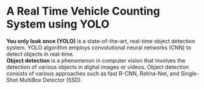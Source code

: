 # A Real Time Vehicle Counting System using YOLO
**You only look once (YOLO)** is a state-of-the-art, real-time object detection system. YOLO algorithm employs convolutional neural networks (CNN) to detect objects in real-time.  </br>
**Object detection** is a phenomenon in computer vision that involves the detection of various objects in digital images or videos. Object detection consists of various approaches such as fast R-CNN, Retina-Net, and Single-Shot MultiBox Detector (SSD). 
